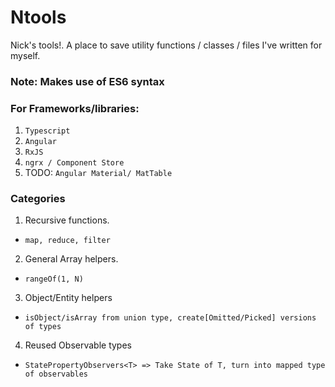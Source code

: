 # Ntools
Nick's tools!. A place to save utility functions / classes / files I've written for myself.


### Note: Makes use of ES6 syntax

### For Frameworks/libraries:
1. `Typescript`
2. `Angular`
3. `RxJS`
4. `ngrx / Component Store`
5. TODO: `Angular Material/ MatTable`

### Categories
1. Recursive functions.
- `map, reduce, filter`
2. General Array helpers.
- `rangeOf(1, N)`
3. Object/Entity helpers
- `isObject/isArray from union type, create[Omitted/Picked] versions of types`
4. Reused Observable types
- `StatePropertyObservers<T> => Take State of T, turn into mapped type of observables`
